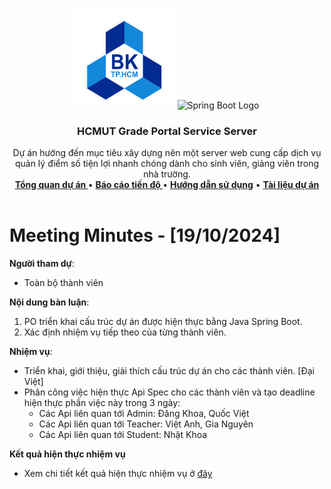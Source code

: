 <a id="readme-top"></a>

<!-- PROJECT LOGO -->
<br />
<div align="center">
  <a >
    <img src="../../../hcmut.png" alt="HCMUT Logo" width="160" height="160">
    <img src="https://spring.io/img/spring-2.svg" alt="Spring Boot Logo" width="160" height="160">
  </a>

  <h3 align="center">HCMUT Grade Portal Service Server</h3>

  <p align="center">
    Dự án hướng đến mục tiêu xây dựng nên một server web cung cấp dịch vụ quản lý điểm số tiện lợi nhanh chóng dành cho sinh viên, giảng viên  trong nhà trường.
    <br />
    <a href="../../../README.md"><strong>Tổng quan dự án </strong></a>
    •
    <a href="../../report.md"><strong>Báo cáo tiến độ </strong></a>
    •
    <a href="../../../docs/user-guide.md"><strong>Hướng dẫn sử dụng</strong></a>
    •
    <a href="../../../docs/document.md"><strong>Tài liệu dự án</strong></a>
    <br />
    <br />
  </p>
</div>

# Meeting Minutes - [19/10/2024]

**Người tham dự**:

- Toàn bộ thành viên

**Nội dung bàn luận**:

1. PO triển khai cấu trúc dự án được hiện thực bằng Java Spring Boot.
2. Xác định nhiệm vụ tiếp theo của từng thành viên.

**Nhiệm vụ**:

- Triển khai, giới thiệu, giải thích cấu trúc dự án cho các thành viên. [Đại Việt]
- Phân công việc hiện thực Api Spec cho các thành viên và tạo deadline hiện thực phần việc này trong 3 ngày:
  - Các Api liên quan tới Admin: Đăng Khoa, Quốc Việt
  - Các Api liên quan tới Teacher: Việt Anh, Gia Nguyên
  - Các Api liên quan tới Student: Nhật Khoa

**Kết quả hiện thực nhiệm vụ**

- Xem chi tiết kết quả hiện thực nhiệm vụ ở [đây](../weekly_result/result_10_19_24.md)
